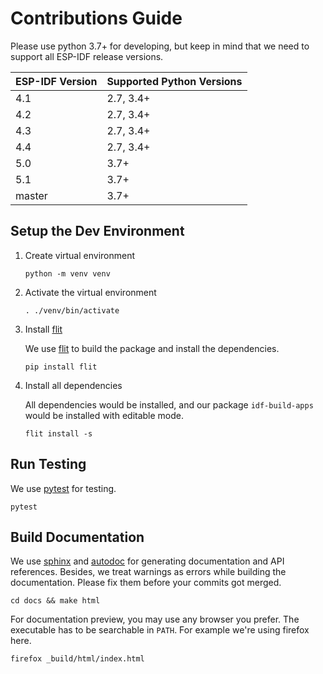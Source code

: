 # Contributions Guide

Please use python 3.7+ for developing, but keep in mind that we need to support all ESP-IDF release versions.

| ESP-IDF Version | Supported Python Versions |
|-----------------|---------------------------|
| 4.1             | 2.7, 3.4+                 |
| 4.2             | 2.7, 3.4+                 |
| 4.3             | 2.7, 3.4+                 |
| 4.4             | 2.7, 3.4+                 |
| 5.0             | 3.7+                      |
| 5.1             | 3.7+                      |
| master          | 3.7+                      |

## Setup the Dev Environment

1. Create virtual environment

    ```shell
    python -m venv venv
    ```

2. Activate the virtual environment

    ```shell
    . ./venv/bin/activate
    ```

3. Install [flit][flit]

    We use [flit][flit] to build the package and install the dependencies.

    ```shell
    pip install flit
    ```

4. Install all dependencies

    All dependencies would be installed, and our package `idf-build-apps` would be installed with editable mode.

    ```shell
    flit install -s
    ```

## Run Testing

We use [pytest][pytest] for testing.

```shell
pytest
```

## Build Documentation

We use [sphinx][sphinx] and [autodoc][autodoc] for generating documentation and API references. Besides, we treat warnings as errors while building the documentation. Please fix them before your commits got merged.

```shell
cd docs && make html
```

For documentation preview, you may use any browser you prefer. The executable has to be searchable in `PATH`. For example we're using firefox here.

```shell
firefox _build/html/index.html
```

[flit]: https://flit.pypa.io/en/stable/index.html
[pytest]: https://docs.pytest.org/en/stable/contents.html
[sphinx]: https://www.sphinx-doc.org/en/master/
[autodoc]: https://www.sphinx-doc.org/en/master/usage/quickstart.html#autodoc
